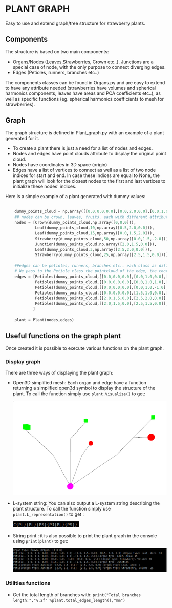 # PLANT GRAPH


Easy to use and extend graph/tree structure for strawberry plants. 

## Components
The structure is based on two main components:
- Organs/Nodes (Leaves,Strawberries, Crown etc..). Junctions are a special case of node, with the only purpose to connect diverging edges.
- Edges (Petioles, runners, branches etc..)

The components classes can be found in Organs.py and are easy to extend to have any attribute needed (strawberries have volumes and spherical harmonics components, leaves have areas and PCA coefficients etc..), as well as specific functions (eg. spherical harmonics coefficients to mesh for strawberries).

## Graph

The graph structure is defined in Plant_graph.py with an example of a plant generated for it.
- To create a plant there is just a need for a list of nodes and edges. 
- Nodes and edges have point clouds attribute to display the original point cloud. 
- Nodes have coordinates in 3D space (origin)
- Edges have a list of vertices to connect as well as a list of two node indices for start and end. In case these indices are equal to None, the plant graph will look for the closest nodes to the first and last vertices to initialize these nodes' indices.

Here is a simple example of a plant generated with dummy values:
```python 

    dummy_points_cloud = np.array([[0.0,0.0,0.0],[0.0,2.0,0.0],[0.0,1.0,0.0]])
    ## nodes can be crown, leaves, fruits. each with different attributes
    nodes = [Crown(dummy_points_cloud,np.array([0,0,0])),
             Leaf(dummy_points_cloud,10,np.array([0.5,2.0,0.0])),
             Leaf(dummy_points_cloud,15,np.array([0.0,1.5,2.0])),
             Strawberry(dummy_points_cloud,50,np.array([0.0,1.5,-2.0])),
             Junction(dummy_points_cloud,np.array([2.0,1.5,0.0])),
             Leaf(dummy_points_cloud,3,np.array([2.5,2.0,0.0])),
             Strawberry(dummy_points_cloud,25,np.array([2.5,1.5,0.0]))]

    ##edges can be petioles, runners, branches etc.. each class as different attributes
    # We pass to the Petiole class the pointcloud of the edge, the coordinates of all the keypoints from begining to end, and the nodes it is connected to (can be None)
    edges = [Petioles(dummy_points_cloud,[[0.0,0.0,0.0],[0.0,1.0,0.0],[0.0,1.5,0.0],[0.5,2.0,0.0]],[0,1]),
             Petioles(dummy_points_cloud,[[0.0,0.0,0.0],[0.0,1.0,1.0],[0.0,1.5,2.0]],[0,2]),
             Petioles(dummy_points_cloud,[[0.0,0.0,0.0],[0.0,1.0,-1.0],[0.0,1.5,-2.0]],[0,3]),
             Petioles(dummy_points_cloud,[[0.0,0.0,0.0],[1.5,1.0,0.0],[2.0,1.5,0.0]],[0,4]),
             Petioles(dummy_points_cloud,[[2.0,1.5,0.0],[2.5,2.0,0.0]],[4,5]),
             Petioles(dummy_points_cloud,[[2.0,1.5,0.0],[2.5,1.5,0.0]],[4,None])
            ]

    plant = Plant(nodes,edges)
```
## Useful functions on the graph plant

Once created it is possible to execute various functions on the plant graph.

### Display graph

  There are three ways of displaying the plant graph:
  - Open3D simplified mesh: Each organ and edge have a function returning a simplified open3d symbol to display the structure of the plant. To call the function simply use ```plant.Visualize()``` to get:

    ![Open3d visualization!](images/Open3d_example.png "Open3D visualization example")
  
  - L-system string: You can also output a L-system string describing the plant structure. To call the function simply use  ```plant.L_representation()``` to get :
  
    ![L_systen output!](images/l_system.png "L_systen output")


  
  - String print : it is also possible to print the plant graph in the console using ```print(plant)``` to get:
    
    ![print output!](images/print.png "print output")

### Utilities functions

  - Get the total length of branches with:  ```print("Total branches length:","%.2f" %plant.total_edges_length(),"mm")```
 



